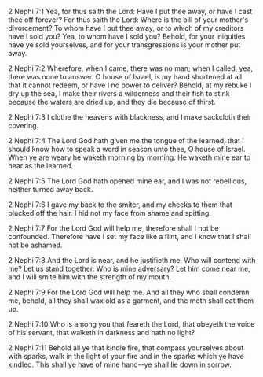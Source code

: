 2 Nephi 7:1 Yea, for thus saith the Lord: Have I put thee away, or have
I cast thee off forever? For thus saith the Lord: Where is the bill of
your mother's divorcement? To whom have I put thee away, or to which of
my creditors have I sold you? Yea, to whom have I sold you? Behold, for
your iniquities have ye sold yourselves, and for your transgressions is
your mother put away.

2 Nephi 7:2 Wherefore, when I came, there was no man; when I called,
yea, there was none to answer. O house of Israel, is my hand shortened
at all that it cannot redeem, or have I no power to deliver? Behold, at
my rebuke I dry up the sea, I make their rivers a wilderness and their
fish to stink because the waters are dried up, and they die because of
thirst.

2 Nephi 7:3 I clothe the heavens with blackness, and I make sackcloth
their covering.

2 Nephi 7:4 The Lord God hath given me the tongue of the learned, that I
should know how to speak a word in season unto thee, O house of Israel.
When ye are weary he waketh morning by morning. He waketh mine ear to
hear as the learned.

2 Nephi 7:5 The Lord God hath opened mine ear, and I was not rebellious,
neither turned away back.

2 Nephi 7:6 I gave my back to the smiter, and my cheeks to them that
plucked off the hair. I hid not my face from shame and spitting.

2 Nephi 7:7 For the Lord God will help me, therefore shall I not be
confounded. Therefore have I set my face like a flint, and I know that I
shall not be ashamed.

2 Nephi 7:8 And the Lord is near, and he justifieth me. Who will contend
with me? Let us stand together. Who is mine adversary? Let him come near
me, and I will smite him with the strength of my mouth.

2 Nephi 7:9 For the Lord God will help me. And all they who shall
condemn me, behold, all they shall wax old as a garment, and the moth
shall eat them up.

2 Nephi 7:10 Who is among you that feareth the Lord, that obeyeth the
voice of his servant, that walketh in darkness and hath no light?

2 Nephi 7:11 Behold all ye that kindle fire, that compass yourselves
about with sparks, walk in the light of your fire and in the sparks
which ye have kindled. This shall ye have of mine hand--ye shall lie
down in sorrow.
